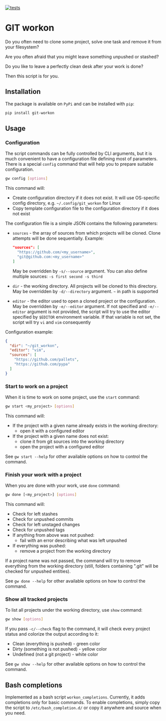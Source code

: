 [![tests](https://github.com/ReturnedVoid/workon/actions/workflows/ci.yml/badge.svg)](https://github.com/ReturnedVoid/workon)

# GIT workon

Do you often need to clone some project, solve one task and remove it from your filesystem?

Are you often afraid that you might leave something unpushed or stashed?

Do you like to leave a perfectly clean desk after your work is done?

Then this script is for you.

## Installation

The package is available on `PyPi` and can be installed with `pip`:

```bash
pip install git-workon
```

## Usage

### Configuration

The script commands can be fully controlled by CLI arguments, but it is much convenient to have a configuration file
defining most of parameters. There is a special `config` command that will help you to prepare suitable configuration.

```bash
gw config [options]
```

This command will:

* Create configuration directory if it does not exist. It will use OS-specific config directory, e.g.
  `~/.config/git_workon` for Linux
* Copy template configuration file to the configuration directory if it does not exist

The configuration file is a simple JSON contains the following parameters:

* `sources` - the array of sources from which projects will be cloned. Clone attempts will be done sequentially.
  Example:

  ```json
  "sources": [
    "https://github.com/<my_username>",
    "git@github.com:<my_username>"
  ]
  ```

  May be overridden by `-s/--source` argument. You can also define multiple sources: `-s first second -s third`
* `dir` - the working directory. All projects will be cloned to this directory. May be overridden by `-d/--directory`
  argument. `~` in path is supported
* `editor` - the editor used to open a cloned project or the configuration. May be overridden by `-e/--editor` argument.
  If not specified and `-e/--editor` argument is not provided, the script will try to use the editor specified by
  `$EDITOR` environment variable. If that variable is not set, the script will try `vi` and `vim` consequently

Configuration example:

```json
{
  "dir": "~/git_workon",
  "editor": "vim",
  "sources": [
    "https://github.com/pallets",
    "https://github.com/pypa"
  ]
}
```

### Start to work on a project

When it is time to work on some project, use the `start` command:

```bash
gw start <my_project> [options]
```

This command will:

* If the project with a given name already exists in the working directory:
  * open it with a configured editor
* If the project with a given name does not exist:
  * clone it from git sources into the working directory
  * open the project with a configured editor

See `gw start --help` for other available options on how to control the command.

### Finish your work with a project

When you are done with your work, use `done` command:

```bash
gw done [<my_project>] [options]
```

This command will:

* Check for left stashes
* Check for unpushed commits
* Check for left unstaged changes
* Check for unpushed tags
* If anything from above was not pushed:
  * fail with an error describing what was left unpushed
* If everything was pushed:
  * remove a project from the working directory

If a project name was not passed, the command will try to remove everything from the working directory (still,
folders containing ".git" will be checked for unpushed entities).

See `gw done --help` for other available options on how to control the command.

### Show all tracked projects

To list all projects under the working directory, use `show` command:

```bash
gw show [options]
```

If you pass `-c/--check` flag to the command, it will check every project status and colorize the output according to it:

* Clean (everything is pushed) - green color
* Dirty (something is not pushed) - yellow color
* Undefined (not a git project) - white color

See `gw show --help` for other available options on how to control the command.

## Bash completions

Implemented as a bash script `workon_completions`. Currently, it adds completions only for basic commands.
To enable completions, simply copy the script to `/etc/bash_completion.d/` or copy it anywhere and source when you
need.
